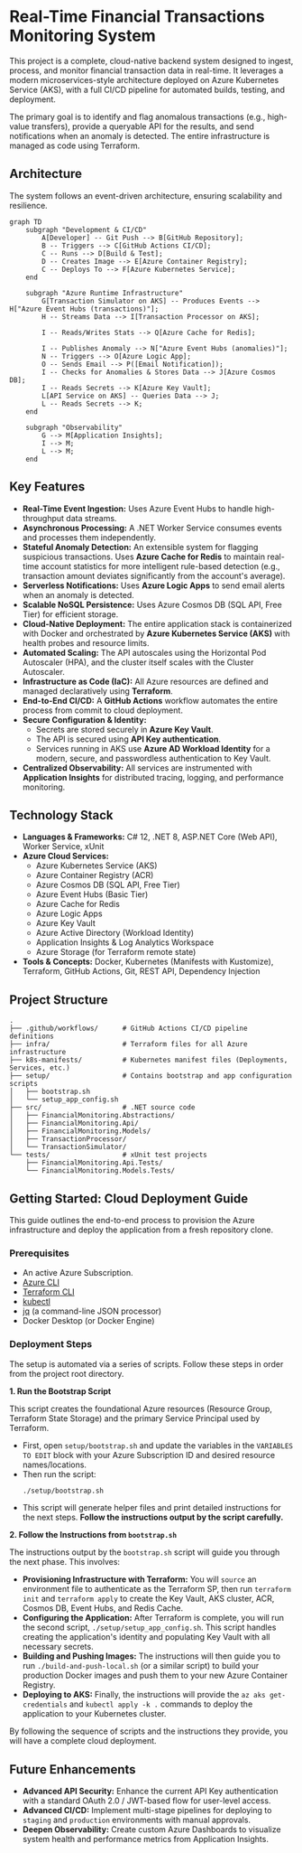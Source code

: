 # Real-Time Financial Transactions Monitoring System

This project is a complete, cloud-native backend system designed to ingest, process, and monitor financial transaction data in real-time. It leverages a modern microservices-style architecture deployed on Azure Kubernetes Service (AKS), with a full CI/CD pipeline for automated builds, testing, and deployment.

The primary goal is to identify and flag anomalous transactions (e.g., high-value transfers), provide a queryable API for the results, and send notifications when an anomaly is detected. The entire infrastructure is managed as code using Terraform.

## Architecture

The system follows an event-driven architecture, ensuring scalability and resilience.

```mermaid
graph TD
    subgraph "Development & CI/CD"
        A[Developer] -- Git Push --> B[GitHub Repository];
        B -- Triggers --> C[GitHub Actions CI/CD];
        C -- Runs --> D[Build & Test];
        D -- Creates Image --> E[Azure Container Registry];
        C -- Deploys To --> F[Azure Kubernetes Service];
    end

    subgraph "Azure Runtime Infrastructure"
        G[Transaction Simulator on AKS] -- Produces Events --> H["Azure Event Hubs (transactions)"];
        H -- Streams Data --> I[Transaction Processor on AKS];

        I -- Reads/Writes Stats --> Q[Azure Cache for Redis];

        I -- Publishes Anomaly --> N["Azure Event Hubs (anomalies)"];
        N -- Triggers --> O[Azure Logic App];
        O -- Sends Email --> P([Email Notification]);
        I -- Checks for Anomalies & Stores Data --> J[Azure Cosmos DB];
        I -- Reads Secrets --> K[Azure Key Vault];
        L[API Service on AKS] -- Queries Data --> J;
        L -- Reads Secrets --> K;
    end

    subgraph "Observability"
        G --> M[Application Insights];
        I --> M;
        L --> M;
    end
```

## Key Features

* **Real-Time Event Ingestion:** Uses Azure Event Hubs to handle high-throughput data streams.
* **Asynchronous Processing:** A .NET Worker Service consumes events and processes them independently.
* **Stateful Anomaly Detection:** An extensible system for flagging suspicious transactions. Uses **Azure Cache for Redis** to maintain real-time account statistics for more intelligent rule-based detection (e.g., transaction amount deviates significantly from the account's average).
* **Serverless Notifications:** Uses **Azure Logic Apps** to send email alerts when an anomaly is detected.
* **Scalable NoSQL Persistence:** Uses Azure Cosmos DB (SQL API, Free Tier) for efficient storage.
* **Cloud-Native Deployment:** The entire application stack is containerized with Docker and orchestrated by **Azure Kubernetes Service (AKS)** with health probes and resource limits.
* **Automated Scaling:** The API autoscales using the Horizontal Pod Autoscaler (HPA), and the cluster itself scales with the Cluster Autoscaler.
* **Infrastructure as Code (IaC):** All Azure resources are defined and managed declaratively using **Terraform**.
* **End-to-End CI/CD:** A **GitHub Actions** workflow automates the entire process from commit to cloud deployment.
* **Secure Configuration & Identity:**
    * Secrets are stored securely in **Azure Key Vault**.
    * The API is secured using **API Key authentication**.
    * Services running in AKS use **Azure AD Workload Identity** for a modern, secure, and passwordless authentication to Key Vault.
* **Centralized Observability:** All services are instrumented with **Application Insights** for distributed tracing, logging, and performance monitoring.

## Technology Stack

* **Languages & Frameworks:** C# 12, .NET 8, ASP.NET Core (Web API), Worker Service, xUnit
* **Azure Cloud Services:**
    * Azure Kubernetes Service (AKS)
    * Azure Container Registry (ACR)
    * Azure Cosmos DB (SQL API, Free Tier)
    * Azure Event Hubs (Basic Tier)
    * Azure Cache for Redis
    * Azure Logic Apps
    * Azure Key Vault
    * Azure Active Directory (Workload Identity)
    * Application Insights & Log Analytics Workspace
    * Azure Storage (for Terraform remote state)
* **Tools & Concepts:** Docker, Kubernetes (Manifests with Kustomize), Terraform, GitHub Actions, Git, REST API, Dependency Injection

## Project Structure

```
.
├── .github/workflows/      # GitHub Actions CI/CD pipeline definitions
├── infra/                  # Terraform files for all Azure infrastructure
├── k8s-manifests/          # Kubernetes manifest files (Deployments, Services, etc.)
├── setup/                  # Contains bootstrap and app configuration scripts
│   ├── bootstrap.sh
│   └── setup_app_config.sh
├── src/                    # .NET source code
│   ├── FinancialMonitoring.Abstractions/
│   ├── FinancialMonitoring.Api/
│   ├── FinancialMonitoring.Models/
│   ├── TransactionProcessor/
│   └── TransactionSimulator/
└── tests/                  # xUnit test projects
    ├── FinancialMonitoring.Api.Tests/
    └── FinancialMonitoring.Models.Tests/
```

## Getting Started: Cloud Deployment Guide

This guide outlines the end-to-end process to provision the Azure infrastructure and deploy the application from a fresh repository clone.

### Prerequisites

* An active Azure Subscription.
* [Azure CLI](https://docs.microsoft.com/en-us/cli/azure/install-azure-cli)
* [Terraform CLI](https://www.terraform.io/downloads.html)
* [kubectl](https://kubernetes.io/docs/tasks/tools/install-kubectl/)
* [jq](https://stedolan.github.io/jq/download/) (a command-line JSON processor)
* Docker Desktop (or Docker Engine)

### Deployment Steps

The setup is automated via a series of scripts. Follow these steps in order from the project root directory.

**1. Run the Bootstrap Script**

This script creates the foundational Azure resources (Resource Group, Terraform State Storage) and the primary Service Principal used by Terraform.

* First, open `setup/bootstrap.sh` and update the variables in the `VARIABLES TO EDIT` block with your Azure Subscription ID and desired resource names/locations.
* Then run the script:
    ```bash
    ./setup/bootstrap.sh
    ```
* This script will generate helper files and print detailed instructions for the next steps. **Follow the instructions output by the script carefully.**

**2. Follow the Instructions from `bootstrap.sh`**

The instructions output by the `bootstrap.sh` script will guide you through the next phase. This involves:

* **Provisioning Infrastructure with Terraform:** You will `source` an environment file to authenticate as the Terraform SP, then run `terraform init` and `terraform apply` to create the Key Vault, AKS cluster, ACR, Cosmos DB, Event Hubs, and Redis Cache.
* **Configuring the Application:** After Terraform is complete, you will run the second script, `./setup/setup_app_config.sh`. This script handles creating the application's identity and populating Key Vault with all necessary secrets.
* **Building and Pushing Images:** The instructions will then guide you to run `./build-and-push-local.sh` (or a similar script) to build your production Docker images and push them to your new Azure Container Registry.
* **Deploying to AKS:** Finally, the instructions will provide the `az aks get-credentials` and `kubectl apply -k .` commands to deploy the application to your Kubernetes cluster.

By following the sequence of scripts and the instructions they provide, you will have a complete cloud deployment.

## Future Enhancements

* **Advanced API Security:** Enhance the current API Key authentication with a standard OAuth 2.0 / JWT-based flow for user-level access.
* **Advanced CI/CD:** Implement multi-stage pipelines for deploying to `staging` and `production` environments with manual approvals.
* **Deepen Observability:** Create custom Azure Dashboards to visualize system health and performance metrics from Application Insights.

